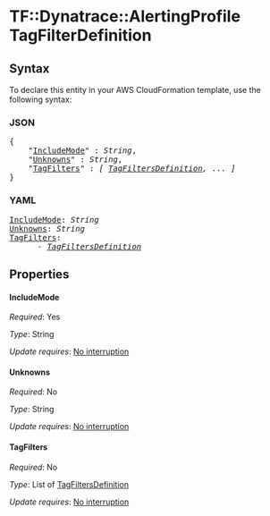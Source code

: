 # TF::Dynatrace::AlertingProfile TagFilterDefinition

## Syntax

To declare this entity in your AWS CloudFormation template, use the following syntax:

### JSON

<pre>
{
    "<a href="#includemode" title="IncludeMode">IncludeMode</a>" : <i>String</i>,
    "<a href="#unknowns" title="Unknowns">Unknowns</a>" : <i>String</i>,
    "<a href="#tagfilters" title="TagFilters">TagFilters</a>" : <i>[ <a href="tagfiltersdefinition.md">TagFiltersDefinition</a>, ... ]</i>
}
</pre>

### YAML

<pre>
<a href="#includemode" title="IncludeMode">IncludeMode</a>: <i>String</i>
<a href="#unknowns" title="Unknowns">Unknowns</a>: <i>String</i>
<a href="#tagfilters" title="TagFilters">TagFilters</a>: <i>
      - <a href="tagfiltersdefinition.md">TagFiltersDefinition</a></i>
</pre>

## Properties

#### IncludeMode

_Required_: Yes

_Type_: String

_Update requires_: [No interruption](https://docs.aws.amazon.com/AWSCloudFormation/latest/UserGuide/using-cfn-updating-stacks-update-behaviors.html#update-no-interrupt)

#### Unknowns

_Required_: No

_Type_: String

_Update requires_: [No interruption](https://docs.aws.amazon.com/AWSCloudFormation/latest/UserGuide/using-cfn-updating-stacks-update-behaviors.html#update-no-interrupt)

#### TagFilters

_Required_: No

_Type_: List of <a href="tagfiltersdefinition.md">TagFiltersDefinition</a>

_Update requires_: [No interruption](https://docs.aws.amazon.com/AWSCloudFormation/latest/UserGuide/using-cfn-updating-stacks-update-behaviors.html#update-no-interrupt)

